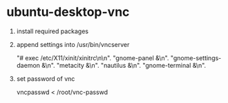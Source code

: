 # ubuntu-desktop-vnc

1. install required packages

2. append settings into /usr/bin/vncserver

	"# exec /etc/X11/xinit/xinitrc\n\n".
	"gnome-panel &\n".
	"gnome-settings-daemon &\n".
	"metacity &\n".
	"nautilus &\n".
	"gnome-terminal &\n".

3. set password of vnc

	vncpasswd < /root/vnc-passwd
